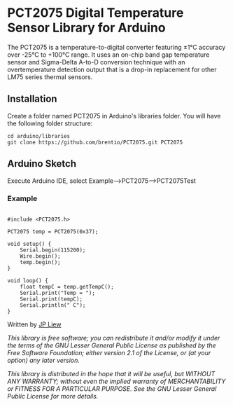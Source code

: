 # PCT2075 Digital Temperature Sensor Library for Arduino

The PCT2075 is a temperature-to-digital converter featuring ±1°C accuracy over -25°C to +100°C range. It uses an on-chip band gap temperature sensor and Sigma-Delta A-to-D conversion technique with an overtemperature detection output that is a drop-in replacement for other LM75 series thermal sensors.

## Installation 

Create a folder named PCT2075 in Arduino's libraries folder.  You will have the following folder structure:

	cd arduino/libraries
	git clone https://github.com/brentio/PCT2075.git PCT2075

## Arduino Sketch

Execute Arduino IDE, select Example-->PCT2075-->PCT2075Test

### Example
<pre><code>
#include &lt;PCT2075.h&gt;

PCT2075 temp = PCT2075(0x37);

void setup() {
	Serial.begin(115200);
	Wire.begin();
	temp.begin();
}

void loop() {
	float tempC = temp.getTempC();
	Serial.print("Temp = ");
	Serial.print(tempC);
	Serial.println(" C");
}
</code></pre>


Written by [JP Liew](http://jpliew.com)

*This library is free software; you can redistribute it and/or modify it under the terms of the GNU Lesser General Public License as published by the Free Software Foundation; either version 2.1 of the License, or (at your option) any later version.*

*This library is distributed in the hope that it will be useful, but WITHOUT ANY WARRANTY; without even the implied warranty of MERCHANTABILITY or FITNESS FOR A PARTICULAR PURPOSE.  See the GNU Lesser General Public License for more details.*